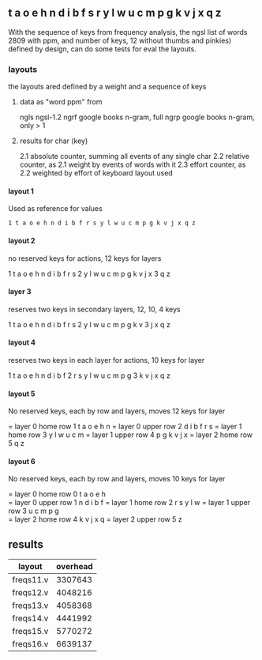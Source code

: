 
## t a o e h n d i b f s r y l w u c m p g k v j x q z

With the sequence of keys from frequency analysis, the ngsl list of words 2809 with ppm, and number of keys, 12 without thumbs and pinkies) defined by design, can do some tests for eval the layouts.

### layouts

the layouts ared defined by a weight and a sequence of keys

1. data as "word ppm" from 

    ngls    ngsl-1.2 
    ngrf    google books n-gram, full
    ngrp    google books n-gram, only > 1

2. results for char (key)
    
    2.1 absolute counter, summing all events of any single char
    2.2 relative counter, as 2.1 weight by events of words with it
    2.3 effort counter, as 2.2 weighted by effort of keyboard layout used

#### layout 1

Used as reference for values
 
    1 t a o e h n d i b f r s y l w u c m p g k v j x q z 

#### layout 2

no reserved keys for actions, 12 keys for layers

1 t a o e h n d i b f r s
2 y l w u c m p g k v j x
3 q z

#### layer 3

reserves two keys in secondary layers,  12, 10, 4 keys

1 t a o e h n d i b f r s
2 y l w u c m p g k v
3 j x q z 

#### layout 4

reserves two keys in each layer for actions, 10 keys for layer

1 t a o e h n d i b f 
2 r s y l w u c m p g 
3 k v j x q z 

#### layout 5 

No reserved keys, each by row and layers, moves 12 keys for layer

= layer 0 home row
1 t a o e h n 
= layer 0 upper row
2 d i b f r s
= layer 1 home row
3 y l w u c m
= layer 1 upper row
4 p g k v j x 
= layer 2 home row
5 q z 

#### layout 6 

No reserved keys, each by row and layers, moves 10 keys for layer

= layer 0 home row
0 t a o e h  
= layer 0 upper row
1 n d i b f 
= layer 1 home row
2 r s y l w 
= layer 1 upper row
3 u c m p g  
= layer 2 home row
4 k v j x q 
= layer 2 upper row
5 z 

## results

| layout | overhead |
| --- | --- |
|freqs11.v |3307643|
|freqs12.v |4048216|
|freqs13.v |4058368|
|freqs14.v |4441992|
|freqs15.v |5770272|
|freqs16.v |6639137|

